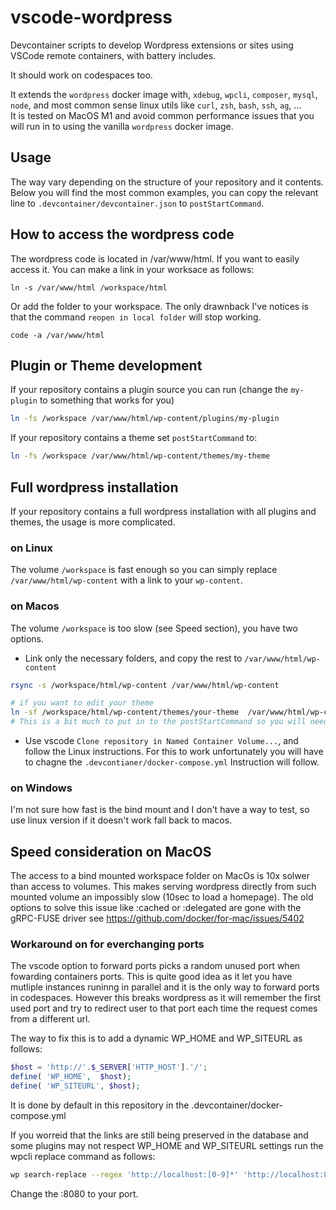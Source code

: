 # vscode-wordpress
Devcontainer scripts to develop Wordpress extensions or sites using VSCode remote containers, with battery includes.

It should work on codespaces too.

It extends the `wordpress` docker image with, `xdebug`, `wpcli`, `composer`, `mysql`, `node`, 
and most common sense linux utils like `curl`, `zsh`, `bash`, `ssh`, `ag`, ...  
It is tested on MacOS M1 and avoid common performance issues that you will run in to using the vanilla `wordpress` docker image.

## Usage

The way vary depending on the structure of your repository and it contents. 
Below you will find the most common examples, you can copy the relevant line to
`.devcontainer/devcontainer.json` to `postStartCommand`.

## How to access the wordpress code
The wordpress code is located in /var/www/html. If you want to easily access it. You can make a link in your worksace as follows:
```
ln -s /var/www/html /workspace/html
```
Or add the folder to your workspace. The only drawnback I've notices is that the command `reopen in local folder` will stop working.
```
code -a /var/www/html
```



## Plugin or Theme development
If your repository contains a plugin source you can run (change the `my-plugin` to something that works for you)

```sh
ln -fs /workspace /var/www/html/wp-content/plugins/my-plugin
```

If your repository contains a theme set `postStartCommand` to:

```sh
ln -fs /workspace /var/www/html/wp-content/themes/my-theme
```

## Full wordpress installation
If your repository contains a full wordpress installation with all plugins and themes, the usage is more complicated.

### on Linux
The volume `/workspace` is fast enough so you can simply replace `/var/www/html/wp-content` with a link to your `wp-content`.

### on Macos
The volume `/workspace` is too slow (see Speed section), you have two options.

- Link only the necessary folders, and copy the rest to `/var/www/html/wp-content`
```sh
rsync -s /workspace/html/wp-content /var/www/html/wp-content

# if you want to edit your theme
ln -sf /workspace/html/wp-content/themes/your-theme  /var/www/html/wp-content/themes/your-theme
# This is a bit much to put in to the postStartCommand so you will need to create a script.
```

- Use vscode `Clone repository in Named Container Volume...`, and follow the Linux instructions.
For this to work unfortunately you will have to chagne the `.devcontianer/docker-compose.yml`
Instruction will follow.

### on Windows
I'm not sure how fast is the bind mount and I don't have a way to test, so use linux version if it doesn't work fall back to macos. 

## Speed consideration on MacOS
The access to a bind mounted workspace folder on MacOs is 10x solwer than access to volumes.
This makes serving wordpress directly from such mounted volume an impossibly slow (10sec to load a homepage).
The old options to solve this issue like :cached or :delegated are gone with the gRPC-FUSE driver see https://github.com/docker/for-mac/issues/5402



### Workaround on for everchanging ports
The vscode option to forward ports picks a random unused port when fowarding containers ports.
This is quite good idea as it let you have mutliple instances runinng in parallel and it is the only way to forward ports in codespaces.
However this breaks wordpress as it will remember the first used port and try to redirect user to that port each time the 
request comes from a different url.

The way to fix this is to add a dynamic WP_HOME and WP_SITEURL as follows:
```php
$host = 'http://'.$_SERVER['HTTP_HOST'].'/';
define( 'WP_HOME',  $host); 
define( 'WP_SITEURL', $host);
```
It is done by default in this repository in the .devcontainer/docker-compose.yml

If you worreid that the links are still being preserved in the database and some plugins may not respect WP_HOME and WP_SITEURL settings run the wpcli replace command as follows:
```sh
wp search-replace --regex 'http://localhost:[0-9]*' 'http://localhost:8080' --regex
```

Change the :8080 to your port.